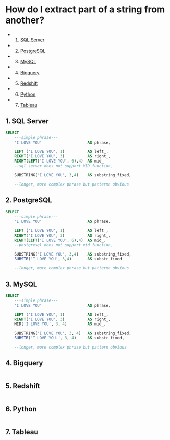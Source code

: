 
# How do I extract part of a string from another?

<!-- vscode-markdown-toc -->
* 1. [SQL Server](#SQLServer)
* 2. [PostgreSQL](#PostgreSQL)
* 3. [MySQL](#MySQL)
* 4. [Bigquery](#Bigquery)
* 5. [Redshift](#Redshift)
* 6. [Python](#Python)
* 7. [Tableau](#Tableau)

<!-- vscode-markdown-toc-config
	numbering=true
	autoSave=true
	/vscode-markdown-toc-config -->
<!-- /vscode-markdown-toc -->

<!-- markdownlint-disable MD033 -->

## 1. <a name='SQLServer'></a>SQL Server

```sql
SELECT
    ---simple phrase---
    'I LOVE YOU'                    AS phrase,

    LEFT ('I LOVE YOU', 1)          AS left_,
    RIGHT('I LOVE YOU', 3)          AS right_,
    RIGHT(LEFT('I LOVE YOU', 6),4)  AS mid_
    --sql server does not support MID function,

    SUBSTRING('I LOVE YOU', 3,4)    AS substring_fixed,

    --longer, more complex phrase but pattermn obvious

```

## 2. <a name='PostgreSQL'></a>PostgreSQL

```sql
SELECT
    ---simple phrase---
    'I LOVE YOU'                    AS phrase,

    LEFT ('I LOVE YOU', 1)          AS left_,
    RIGHT('I LOVE YOU', 3)          AS right_,
    RIGHT(LEFT('I LOVE YOU', 6),4)  AS mid_,
    --postgresql does not support mid function,

    SUBSTRING('I LOVE YOU', 3,4)    AS substring_fixed,
    SUBSTR('I LOVE YOU', 3,4)       AS substr_fixed

    --longer, more complex phrase but pattermn obvious
```

## 3. <a name='MySQL'></a>MySQL

```sql
SELECT
    ---simple phrase---
    'I LOVE YOU'                    AS phrase,

    LEFT ('I LOVE YOU', 1)          AS left_,
    RIGHT('I LOVE YOU', 3)          AS right_,
    MID('I LOVE YOU', 3, 4)         AS mid_,

    SUBSTRING('I LOVE YOU', 3, 4)   AS substring_fixed,
    SUBSTR('I LOVE YOU.', 3, 4)     AS substr_fixed,

    --longer, more complex phrase but pattern obvious

```

## 4. <a name='Bigquery'></a>Bigquery

```sql
```

## 5. <a name='Redshift'></a>Redshift

```sql
```

## 6. <a name='Python'></a>Python

```python
```

## 7. <a name='Tableau'></a>Tableau

```text
```
